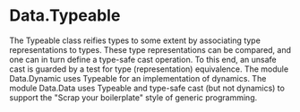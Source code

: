 Data.Typeable
========

The Typeable class reifies types to some extent by associating type representations to types. These type representations can be compared, and one can in turn define a type-safe cast operation. To this end, an unsafe cast is guarded by a test for type (representation) equivalence. The module Data.Dynamic uses Typeable for an implementation of dynamics. The module Data.Data uses Typeable and type-safe cast (but not dynamics) to support the "Scrap your boilerplate" style of generic programming.
